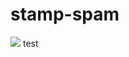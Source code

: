 # stamp-spam

![](https://64.media.tumblr.com/96dd638975b429ae9c1b15ec53edd095/6bdab0163ff4ed48-df/s100x200/781a1bd4a49e174017a6e6955bf6819df84fd376.pnj) test
